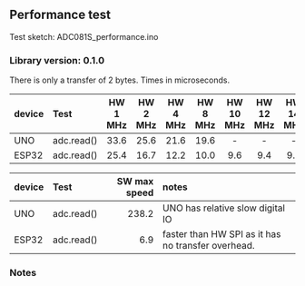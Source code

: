 

## Performance test  

Test sketch:  ADC081S_performance.ino


### Library version: 0.1.0

There is only a transfer of 2 bytes. Times in microseconds.


|  device    |  Test        | HW 1 MHz | HW 2 MHz | HW 4 MHz | HW 8 MHz  | HW 10 MHz | HW 12 MHz | HW 14 MHz | HW 16 MHz |
|:-----------|:-------------|:--------:|:--------:|:--------:|:---------:|:---------:|:---------:|:---------:|:---------:|
|  UNO       |  adc.read()  |   33.6   |   25.6   |   21.6   |   19.6    |     -     |     -     |     -     |     -     |
|  ESP32     |  adc.read()  |   25.4   |   16.7   |   12.2   |   10.0    |    9.6    |    9.4    |    9.2    |    8.9    |



|  device  |  Test        | SW max speed  |  notes  |
|:---------|:-------------|--------------:|:--------|
|  UNO     |  adc.read()  |    238.2      |  UNO has relative slow digital IO
|  ESP32   |  adc.read()  |      6.9      |  faster than HW SPI as it has no transfer overhead.



### Notes


